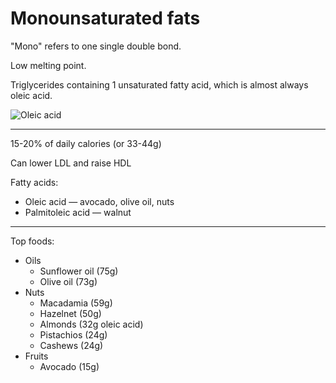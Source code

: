 # Monounsaturated fats

"Mono" refers to one single double bond.

Low melting point.

Triglycerides containing 1 unsaturated fatty acid, which is almost always oleic acid.

![Oleic acid](https://en.wikipedia.org/wiki/Oleic_acid#/media/File:Oleic-acid-3D-vdW.png)

---

15-20% of daily calories (or 33-44g)

Can lower LDL and raise HDL

Fatty acids:
* Oleic acid — avocado, olive oil, nuts
* Palmitoleic acid — walnut

--- 

Top foods:

* Oils
    * Sunflower oil (75g)
    * Olive oil (73g)
* Nuts
    * Macadamia (59g)
    * Hazelnet (50g)
    * Almonds (32g oleic acid)
    * Pistachios (24g)
    * Cashews (24g)
* Fruits
    * Avocado (15g)